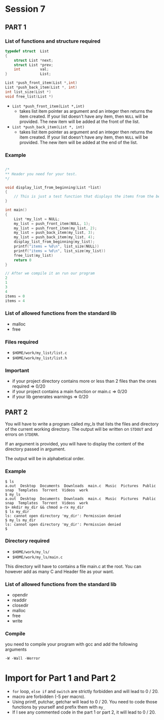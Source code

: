 # Session 7

## PART 1

### List of functions and structure required

```c
typedef struct  List
{
    struct List *next;
    struct List *prev;
    int         val;
}               List;

List *push_front_item(List *,int)
List *push_back_item(List *, int)
int list_size(List *)
void free_list(List *)
```

* `List *push_front_item(List *,int)`
    * takes list item pointer as argument and an integer then returns the item
    created. If your list doesn't have any item, then `NULL` will be provided.
    The new item will be added at the front of the list.
* `List *push_back_item(List *, int)`
    * takes list item pointer as argument and an integer then returns the item
    created. If your list doesn't have any item, then `NULL` will be provided.
    The new item will be added at the end of the list.

### Example

```c

/*
** Header you need for your test.
*/

void display_list_from_beginning(List *list)
{
    // This is just a test function that displays the items from the beginning.
}

int main()
{
    List *my_list = NULL;
    my_list = push_front_item(NULL, 1);
    my_list = push_front_item(my_list, 2);
    my_list = push_back_item(my_list, 3);
    my_list = push_back_item(my_list, 4);
    display_list_from_beginning(my_list);
    printf("items = %d\n", list_size(NULL))
    printf("items = %d\n", list_size(my_list))
    free_list(my_list)
    return 0
}

// After we compile it an run our program
2
1
3
4
items = 0
items = 4
```



### List of allowed functions from the standard lib

* malloc
* free

### Files required

* `$HOME/work/my_list/list.c`
* `$HOME/work/my_list/list.h`

### Important

* if your project directory contains more or less than 2 files than the ones required => 0/20
* if your project contains a main function or main.c => 0/20
* if your lib generates warnings => 0/20

## PART 2

You will have to write a program called *my_ls* that lists the files and directory
of the current working directory. The output will be written on `STDOUT` and errors on
`STDERR`.

If an argument is provided, you will have to display the content of the directory passed in argument.

The output will be in alphabetical order.

### Example

```
$ ls
a.out  Desktop	Documents  Downloads  main.c  Music  Pictures  Public  snap  Templates	Torrent  Videos  work
$ my_ls
a.out  Desktop	Documents  Downloads  main.c  Music  Pictures  Public  snap  Templates	Torrent  Videos  work
$> mkdir my_dir && chmod a-rx my_dir
$ ls my_dir
ls: cannot open directory 'my_dir': Permission denied
$ my_ls my_dir
ls: cannot open directory 'my_dir': Permission denied
$

```


### Directory required

* `$HOME/work/my_ls/`
* `$HOME/work/my_ls/main.c`

This directory will have to contains a file main.c at the root. You can however
add as many C and Header file as your want.

### List of allowed functions from the standard lib

* opendir
* readdir
* closedir
* malloc
* free
* write


### Compile

you need to compile your program with gcc and add the following arguments

```
-W -Wall -Werror
```

# Import for Part 1 and Part 2

* `for` loop, `else if` and `switch` are strictly forbidden and will lead to 0 / 20.
* macro are forbidden (-5 per macro).
* Using printf, putchar, getchar will lead to 0 / 20. You need to code those functions by yourself and prefix them with `my_`
* If I see any commented code in the part 1 or part 2, it will lead to 0 / 20.
